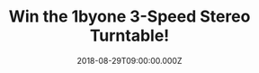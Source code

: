 ---
campaign-uuid: "c-d1bd9a7c-8c77-43c4-8ee3-b7df48c0c125"
type: "Preview"
category: "Gifts"
date: "2018-08-29T09:00:00.000Z"
end-date: "2018-09-29T23:59:00.000Z"
disable-form: false
is_promoted: true
has_entry_page: true
title: "Win the 1byone 3-Speed Stereo Turntable!"
competition-description: "<p>Get ready to spin right on because we are giving away\
  \ an incredible Portable Vinyl Turntable with built in speakers to one of our lucky\
  \ NME AAA members to win and enjoy their favourite vinyls anywhere!</p>\r\n<p>Want\
  \ it now? Click below for a chance to win!</p>"
hero-header: "Win the 1byone 3-Speed Stereo Turntable!"
terms-confirmation: "N/A"
banner-img: "https://assets.expresslyapp.com/asset-39acf7b5-1348-46a9-94f0-efde3d949210.jpg"
logo-left-href: "http://1byone.com"
logo-left-image: "https://assets.expresslyapp.com/d1ce3216-86c9-4482-b648-9a071407b696-thumb.png"
logo-left-title: "1byone"
bg-image-hero: "https://assets.expresslyapp.com/asset-4b350ac1-c843-4df2-bde3-50d69ff36b4f.jpg"
bg-image-first: "https://assets.expresslyapp.com/asset-72fbe330-6fc4-4bc9-bf27-0622a239a5cb.jpg"
bg-image-second: "https://assets.expresslyapp.com/asset-df0a909d-5ec3-44ef-9ed4-949816916f18.jpg"
section1-content: "<p>1byone Belt-Drive Briefcase Turntable is a perfect combination\
  \ of trendy and retro!</p>\r\n<p>It's a turntable at home as well as the living\
  \ room, both on the self and on the go. 3 speeds, soft damping control, integrated\
  \ speakers, RCA/AUX-In, durable PU leather case, and integrated carrying handle…\
  \ Briefcase Turntable is ready for wherever life takes you!</p>"
section2-content: "<p>This Stereo Turntable is perfect for those with eclectric styles\
  \ who want a turntable that looks great even when the music isn’t playing! And if\
  \ you are always on the move and need your turntable with you, the hard, durable\
  \ case and convenient handle will take your 1byone Briefcase Turntable to your next\
  \ destination!</p>\r\n<p>If you can’t wait to have your new incredible Portable\
  \ Vinyl Turntable… HURRY UP and enter the form below for a chance to taking it home\
  \ with you!</p>\r\n<p>Good luck!</p>"
entry-title: "Win the 1byone 3-Speed Stereo Turntable!"
entry-content: "Enter the draw to win the 1byone 3-Speed Stereo Turntable by completing\
  \ the form below before 23:59 on 29th of September 2018."
has-winner: false
prize-description: "Winner wins a 1byone 3-Speed Stereo Turntable"
special-conditions: "Multiple entries are allowed up to one every day."
---